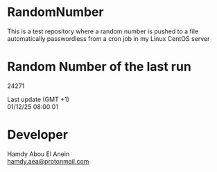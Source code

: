 # RandomNumber    
This is a test repository where a random number is pushed to a file automatically passwordless from a cron job in my Linux CentOS server    
# Random Number of the last run   
24271
      
Last update (GMT +1)    
01/12/25 08:00:01
# Developer    
Hamdy Abou El Anein   
hamdy.aea@protonmail.com

